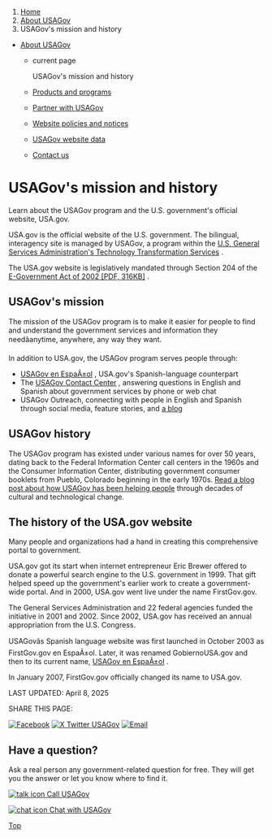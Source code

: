 1. [Home](/)
2. [About USAGov](/about)
3. USAGov's mission and history

* [About USAGov](/about)
  + current page

    USAGov's mission and history
  + [Products and programs](/products-programs)
  + [Partner with USAGov](/partner-with-usagov)
  + [Website policies and notices](/website-policies-and-notices)
  + [USAGov website data](/website-analytics/)
  + [Contact us](/contact-us)

USAGov's mission and history
============================

Learn about the USAGov program and the U.S. government's official website, USA.gov.

USA.gov is the official website of the U.S. government. The bilingual, interagency site is managed by USAGov, a program within the
[U.S. General Services Administration's Technology Transformation Services](https://tts.gsa.gov/)
.

The USA.gov website is legislatively mandated through Section 204 of the
[E-Government Act of 2002 [PDF, 316KB]](https://www.govinfo.gov/content/pkg/PLAW-107publ347/pdf/PLAW-107publ347.pdf)
.

USAGov's mission
----------------

The mission of the USAGov program is to make it easier for people to find and understand the government services and information they needâanytime, anywhere, any way they want.

In addition to USA.gov, the USAGov program serves people through:

* [USAGov en EspaÃ±ol](/es/)
  , USA.gov's Spanish-language counterpart
* The
  [USAGov Contact Center](/contact-center)
  , answering questions in English and Spanish about government services by phone or web chat
* USAGov Outreach, connecting with people in English and Spanish through social media, feature stories, and
  [a blog](https://blog.usa.gov/)

USAGov history
--------------

The USAGov program has existed under various names for over 50 years, dating back to the Federal Information Center call centers in the 1960s and the Consumer Information Center, distributing government consumer booklets from Pueblo, Colorado beginning in the early 1970s.
[Read a blog post about how USAGov has been helping people](https://blog.usa.gov/usagov-always-evolving-always-connecting-people-with-their-government)
through decades of cultural and technological change.

The history of the USA.gov website
----------------------------------

Many people and organizations had a hand in creating this comprehensive portal to government.

USA.gov got its start when internet entrepreneur Eric Brewer offered to donate a powerful search engine to the U.S. government in 1999. That gift helped speed up the government's earlier work to create a government-wide portal. And in 2000, USA.gov went live under the name FirstGov.gov.

The General Services Administration and 22 federal agencies funded the initiative in 2001 and 2002. Since 2002, USA.gov has received an annual appropriation from the U.S. Congress.

USAGovâs Spanish language website was first launched in October 2003 as FirstGov.gov en EspaÃ±ol. Later, it was renamed GobiernoUSA.gov and then to its current name,
[USAGov en EspaÃ±ol](/es/)
.

In January 2007, FirstGov.gov officially changed its name to USA.gov.

LAST UPDATED:
April 8, 2025

SHARE THIS PAGE:

[![Facebook](/themes/custom/usagov/images/social-media-icons/Facebook_Icon.svg)](https://www.facebook.com/sharer/sharer.php?u=https://www.usa.gov/mission-history&v=3)
[![X Twitter USAGov](/themes/custom/usagov/images/social-media-icons/X_Twitter_Icon.svg?version=2)](https://twitter.com/intent/tweet?source=webclient&text=https://www.usa.gov/mission-history)
[![Email](/themes/custom/usagov/images/social-media-icons/Email_Icon.svg?version=2)](mailto:?subject=https://www.usa.gov/mission-history)

Have a question?
----------------

Ask a real person any government-related question for free. They will get you the answer or let you know where to find it.

[![talk icon](/themes/custom/usagov/images/ICONS_talk.png)
Call USAGov](/phone)

[![chat icon](/themes/custom/usagov/images/ICONS_chat.png)
Chat with USAGov](/chat)

[Top](#main-content)